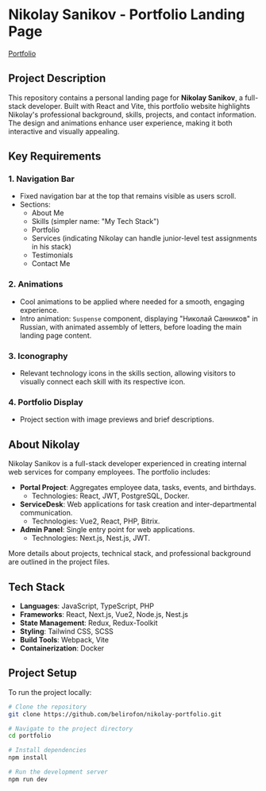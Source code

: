 # Nikolay Sanikov - Portfolio Landing Page

<a href="https://nickport.netlify.app">Portfolio<a/>
## Project Description

This repository contains a personal landing page for **Nikolay Sanikov**, a full-stack developer. Built with React and Vite, this portfolio website highlights Nikolay's professional background, skills, projects, and contact information. The design and animations enhance user experience, making it both interactive and visually appealing.

## Key Requirements

### 1. **Navigation Bar**
   - Fixed navigation bar at the top that remains visible as users scroll.
   - Sections:
     - About Me
     - Skills (simpler name: "My Tech Stack")
     - Portfolio
     - Services (indicating Nikolay can handle junior-level test assignments in his stack)
     - Testimonials
     - Contact Me

### 2. **Animations**
   - Cool animations to be applied where needed for a smooth, engaging experience.
   - Intro animation: `Suspense` component, displaying "Николай Санников" in Russian, with animated assembly of letters, before loading the main landing page content.

### 3. **Iconography**
   - Relevant technology icons in the skills section, allowing visitors to visually connect each skill with its respective icon.

### 4. **Portfolio Display**
   - Project section with image previews and brief descriptions.
   
## About Nikolay

Nikolay Sanikov is a full-stack developer experienced in creating internal web services for company employees. The portfolio includes:
- **Portal Project**: Aggregates employee data, tasks, events, and birthdays.
  - Technologies: React, JWT, PostgreSQL, Docker.
- **ServiceDesk**: Web applications for task creation and inter-departmental communication.
  - Technologies: Vue2, React, PHP, Bitrix.
- **Admin Panel**: Single entry point for web applications.
  - Technologies: Next.js, Nest.js, JWT.

More details about projects, technical stack, and professional background are outlined in the project files.

## Tech Stack

- **Languages**: JavaScript, TypeScript, PHP
- **Frameworks**: React, Next.js, Vue2, Node.js, Nest.js
- **State Management**: Redux, Redux-Toolkit
- **Styling**: Tailwind CSS, SCSS
- **Build Tools**: Webpack, Vite
- **Containerization**: Docker

## Project Setup

To run the project locally:

```bash
# Clone the repository
git clone https://github.com/belirofon/nikolay-portfolio.git

# Navigate to the project directory
cd portfolio

# Install dependencies
npm install

# Run the development server
npm run dev
